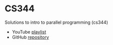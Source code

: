 # CS344

Solutions to intro to parallel programming (cs344)

- YouTube [playlist](https://www.youtube.com/playlist?list=PLAwxTw4SYaPnFKojVQrmyOGFCqHTxfdv2)
- GitHub [repository](https://github.com/udacity/cs344/blob/master/)
